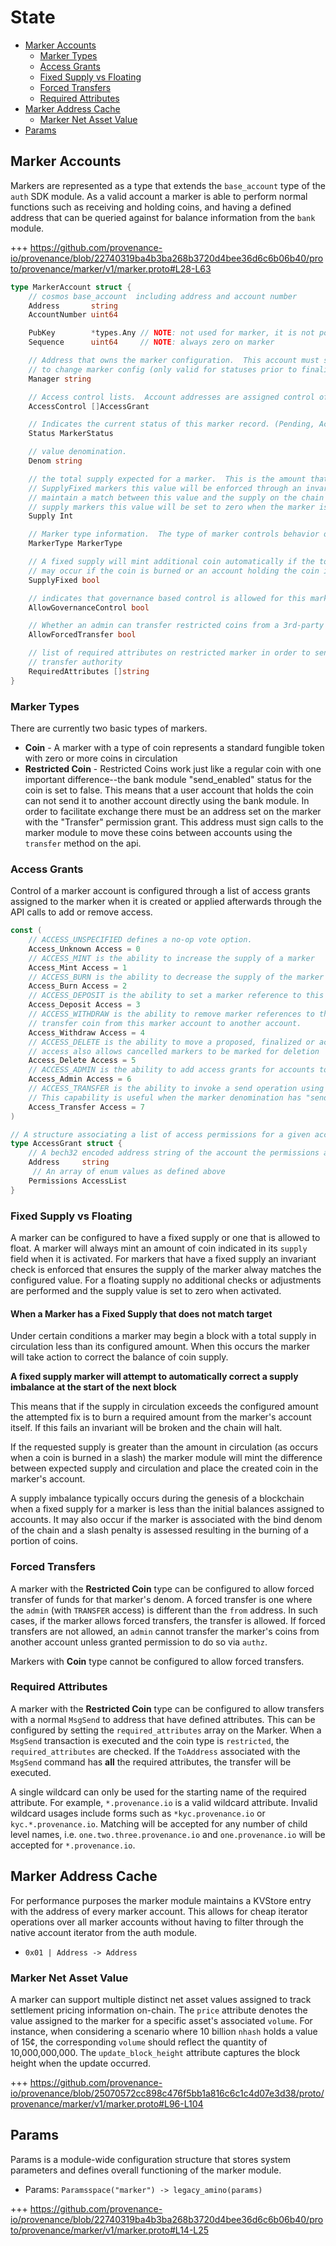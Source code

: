 # State

<!-- TOC 2 3 -->
  - [Marker Accounts](#marker-accounts)
    - [Marker Types](#marker-types)
    - [Access Grants](#access-grants)
    - [Fixed Supply vs Floating](#fixed-supply-vs-floating)
    - [Forced Transfers](#forced-transfers)
    - [Required Attributes](#required-attributes)
  - [Marker Address Cache](#marker-address-cache)
    - [Marker Net Asset Value](#marker-net-asset-value)
  - [Params](#params)



## Marker Accounts

Markers are represented as a type that extends the `base_account` type of the `auth` SDK module.  As a valid account a
marker is able to perform normal functions such as receiving and holding coins, and having a defined address that can
be queried against for balance information from the `bank` module.

+++ https://github.com/provenance-io/provenance/blob/22740319ba4b3ba268b3720d4bee36d6c6b06b40/proto/provenance/marker/v1/marker.proto#L28-L63
```go
type MarkerAccount struct {
	// cosmos base_account  including address and account number
    Address       string
    AccountNumber uint64

    PubKey        *types.Any // NOTE: not used for marker, it is not possible to sign for a marker account directly
    Sequence      uint64     // NOTE: always zero on marker

    // Address that owns the marker configuration.  This account must sign any requests
	// to change marker config (only valid for statuses prior to finalization)
	Manager string

	// Access control lists.  Account addresses are assigned control of the marker using these entries
	AccessControl []AccessGrant

	// Indicates the current status of this marker record. (Pending, Active, Cancelled, etc)
	Status MarkerStatus

	// value denomination.
	Denom string

	// the total supply expected for a marker.  This is the amount that is minted when a marker is created.  For
	// SupplyFixed markers this value will be enforced through an invariant that mints/burns from this account to
	// maintain a match between this value and the supply on the chain (maintained by bank module).  For all non-fixed
	// supply markers this value will be set to zero when the marker is activated.
	Supply Int

	// Marker type information.  The type of marker controls behavior of its account.
	MarkerType MarkerType

	// A fixed supply will mint additional coin automatically if the total supply decreases below a set value.  This
	// may occur if the coin is burned or an account holding the coin is slashed. (default: true)
	SupplyFixed bool

	// indicates that governance based control is allowed for this marker
	AllowGovernanceControl bool

	// Whether an admin can transfer restricted coins from a 3rd-party account without their signature.
	AllowForcedTransfer bool

	// list of required attributes on restricted marker in order to send and receive transfers if sender does not have
	// transfer authority
	RequiredAttributes []string
}
```

### Marker Types

There are currently two basic types of markers.

- **Coin** - A marker with a type of coin represents a standard fungible token with zero or more coins in circulation
- **Restricted Coin** - Restricted Coins work just like a regular coin with one important difference--the bank module
  "send_enabled" status for the coin is set to false.  This means that a user account that holds the coin can not send
  it to another account directly using the bank module.  In order to facilitate exchange there must be an address set
  on the marker with the "Transfer" permission grant.  This address must sign calls to the marker module to move these
  coins between accounts using the `transfer` method on the api.

### Access Grants

Control of a marker account is configured through a list of access grants assigned to the marker when it is created
or applied afterwards through the API calls to add or remove access.

```go
const (
	// ACCESS_UNSPECIFIED defines a no-op vote option.
	Access_Unknown Access = 0
	// ACCESS_MINT is the ability to increase the supply of a marker
	Access_Mint Access = 1
	// ACCESS_BURN is the ability to decrease the supply of the marker using coin held by the marker.
	Access_Burn Access = 2
	// ACCESS_DEPOSIT is the ability to set a marker reference to this marker in the metadata/scopes module
	Access_Deposit Access = 3
	// ACCESS_WITHDRAW is the ability to remove marker references to this marker in from metadata/scopes or
	// transfer coin from this marker account to another account.
	Access_Withdraw Access = 4
	// ACCESS_DELETE is the ability to move a proposed, finalized or active marker into the cancelled state. This
	// access also allows cancelled markers to be marked for deletion
	Access_Delete Access = 5
	// ACCESS_ADMIN is the ability to add access grants for accounts to the list of marker permissions.
	Access_Admin Access = 6
	// ACCESS_TRANSFER is the ability to invoke a send operation using the marker module to facilitate exchange.
	// This capability is useful when the marker denomination has "send enabled = false" preventing normal bank transfer
	Access_Transfer Access = 7
)

// A structure associating a list of access permissions for a given account identified by is address
type AccessGrant struct {
	// A bech32 encoded address string of the account the permissions are assigned to
	Address     string
	 // An array of enum values as defined above
	Permissions AccessList
}
```

### Fixed Supply vs Floating

A marker can be configured to have a fixed supply or one that is allowed to float.  A marker will always mint an amount
of coin indicated in its `supply` field when it is activated.  For markers that have a fixed supply an invariant check
is enforced that ensures the supply of the marker alway matches the configured value.  For a floating supply no
additional checks or adjustments are performed and the supply value is set to zero when activated.

#### When a Marker has a Fixed Supply that does not match target

Under certain conditions a marker may begin a block with a total supply in circulation less than its configured amount.
When this occurs the marker will take action to correct the balance of coin supply.

**A fixed supply marker will attempt to automatically correct a supply imbalance at the start of the next block**

This means that if the supply in circulation exceeds the configured amount the attempted fix is to burn a required
amount from the marker's account itself.  If this fails an invariant will be broken and the chain will halt.

If the requested supply is greater than the amount in circulation (as occurs when a coin is burned in a slash) the
marker module will mint the difference between expected supply and circulation and place the created coin in the marker's
account.

A supply imbalance typically occurs during the genesis of a blockchain when a fixed supply for a marker is less than
the initial balances assigned to accounts.  It may also occur if the marker is associated with the bind denom of the
chain and a slash penalty is assessed resulting in the burning of a portion of coins.

### Forced Transfers

A marker with the **Restricted Coin** type can be configured to allow forced transfer of funds for that marker's denom.
A forced transfer is one where the `admin` (with `TRANSFER` access) is different than the `from` address. In such cases,
if the marker allows forced transfers, the transfer is allowed. If forced transfers are not allowed, an `admin` cannot
transfer the marker's coins from another account unless granted permission to do so via `authz`.

Markers with **Coin** type cannot be configured to allow forced transfers.

### Required Attributes

A marker with the **Restricted Coin** type can be configured to allow transfers with a normal `MsgSend` to address that have defined attributes. 
This can be configured by setting the `required_attributes` array on the Marker.  When a `MsgSend` transaction is executed and the coin type is `restricted`, the `required_attributes` are checked. If the `ToAddress` associated with the `MsgSend` command has **all** the required attributes, the transfer will be executed.

A single wildcard can only be used for the starting name of the required attribute. For example, `*.provenance.io` is a valid wildcard attribute. Invalid wildcard usages include forms such as `*kyc.provenance.io` or `kyc.*.provenance.io`.  Matching will be accepted for any number of child level names, i.e. `one.two.three.provenance.io` and `one.provenance.io` will be accepted for `*.provenance.io`. 

## Marker Address Cache

For performance purposes the marker module maintains a KVStore entry with the address of every marker account.  This
allows for cheap iterator operations over all marker accounts without having to filter through the native account
iterator from the auth module.

- `0x01 | Address -> Address`

### Marker Net Asset Value

A marker can support multiple distinct net asset values assigned to track settlement pricing information on-chain. The `price` attribute denotes the value assigned to the marker for a specific asset's associated `volume`. For instance, when considering a scenario where 10 billion `nhash` holds a value of 15¢, the corresponding `volume` should reflect the quantity of 10,000,000,000. The `update_block_height` attribute captures the block height when the update occurred.

+++ https://github.com/provenance-io/provenance/blob/25070572cc898c476f5bb1a816c6c1c4d07e3d38/proto/provenance/marker/v1/marker.proto#L96-L104

## Params

Params is a module-wide configuration structure that stores system parameters
and defines overall functioning of the marker module.

- Params: `Paramsspace("marker") -> legacy_amino(params)`

+++ https://github.com/provenance-io/provenance/blob/22740319ba4b3ba268b3720d4bee36d6c6b06b40/proto/provenance/marker/v1/marker.proto#L14-L25
